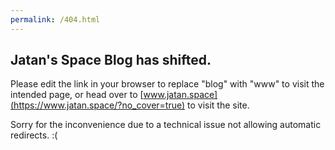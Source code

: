 ```yaml
---
permalink: /404.html
---
```


## Jatan's Space Blog has shifted.

Please edit the link in your browser to replace "blog" with "www" to visit the intended page, or head over to [www.jatan.space](https://www.jatan.space/?no_cover=true) to visit the site.

Sorry for the inconvenience due to a technical issue not allowing automatic redirects. :(
